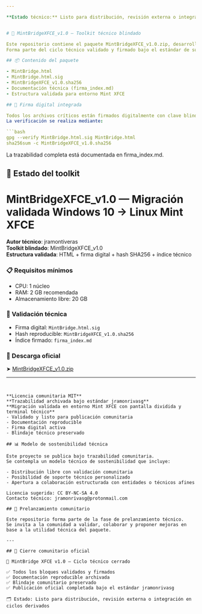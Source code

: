 ```yaml
---

**Estado técnico:** Listo para distribución, revisión externa o integración en ciclos derivados


# 🧱 MintBridgeXFCE_v1.0 – Toolkit técnico blindado

Este repositorio contiene el paquete MintBridgeXFCE_v1.0.zip, desarrollado bajo trazabilidad comunitaria, blindaje digital y documentación reproducible.  
Forma parte del ciclo técnico validado y firmado bajo el estándar de su autor “jramonrivasg”.

## 📦 Contenido del paquete

- MintBridge.html  
- MintBridge.html.sig  
- MintBridgeXFCE_v1.0.sha256  
- Documentación técnica (firma_index.md)  
- Estructura validada para entorno Mint XFCE

## 🔐 Firma digital integrada

Todos los archivos críticos están firmados digitalmente con clave blindada.  
La verificación se realiza mediante:

```bash
gpg --verify MintBridge.html.sig MintBridge.html
sha256sum -c MintBridgeXFCE_v1.0.sha256
```

La trazabilidad completa está documentada en firma_index.md.

## 📌 Estado del toolkit

# MintBridgeXFCE_v1.0 — Migración validada Windows 10 → Linux Mint XFCE

**Autor técnico**: jramontiveras  
**Toolkit blindado**: MintBridgeXFCE_v1.0  
**Estructura validada**: HTML + firma digital + hash SHA256 + índice técnico

### 📋 Requisitos mínimos
- CPU: 1 núcleo
- RAM: 2 GB recomendada
- Almacenamiento libre: 20 GB

### 🧪 Validación técnica
- Firma digital: `MintBridge.html.sig`
- Hash reproducible: `MintBridgeXFCE_v1.0.sha256`
- Índice firmado: `firma_index.md`

### 📎 Descarga oficial
➤ [MintBridgeXFCE_v1.0.zip](https://github.com/Jramone3/MintBridgeXFCE_v1.0/releases)

---
```


**Licencia comunitaria MIT**  
**Trazabilidad archivada bajo estándar jramonrivasg**  
**Migración validada en entorno Mint XFCE con pantalla dividida y terminal técnico**
- Validado y listo para publicación comunitaria  
- Documentación reproducible  
- Firma digital activa  
- Blindaje técnico preservado

## 📊 Modelo de sostenibilidad técnica

Este proyecto se publica bajo trazabilidad comunitaria.  
Se contempla un modelo técnico de sostenibilidad que incluye:

- Distribución libre con validación comunitaria  
- Posibilidad de soporte técnico personalizado  
- Apertura a colaboración estructurada con entidades o técnicos afines

Licencia sugerida: CC BY-NC-SA 4.0  
Contacto técnico: jramonrivasg@protonmail.com

## 📣 Prelanzamiento comunitario

Este repositorio forma parte de la fase de prelanzamiento técnico.  
Se invita a la comunidad a validar, colaborar y proponer mejoras en base a la utilidad técnica del paquete.

---

## 🧾 Cierre comunitario oficial

🧱 MintBridge XFCE v1.0 – Ciclo técnico cerrado

✅ Todos los bloques validados y firmados  
✅ Documentación reproducible archivada  
✅ Blindaje comunitario preservado  
✅ Publicación oficial completada bajo el estándar jramonrivasg

🗂️ Estado: Listo para distribución, revisión externa o integración en ciclos derivados
